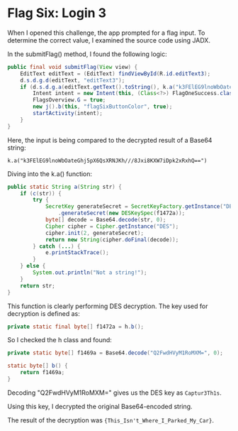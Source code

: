 # Flag Six: Login 3

When I opened this challenge, the app prompted for a flag input. To determine the correct value, I examined the source code using JADX.

In the submitFlag() method, I found the following logic:

```java
public final void submitFlag(View view) {
    EditText editText = (EditText) findViewById(R.id.editText3);
    d.s.d.g.d(editText, "editText3");
    if (d.s.d.g.a(editText.getText().toString(), k.a("k3FElEG9lnoWbOateGhj5pX6QsXRNJKh///8Jxi8KXW7iDpk2xRxhQ=="))) {
        Intent intent = new Intent(this, (Class<?>) FlagOneSuccess.class);
        FlagsOverview.G = true;
        new j().b(this, "flagSixButtonColor", true);
        startActivity(intent);
    }
}
```

Here, the input is being compared to the decrypted result of a Base64 string:

`k.a("k3FElEG9lnoWbOateGhj5pX6QsXRNJKh///8Jxi8KXW7iDpk2xRxhQ==")`

Diving into the k.a() function:

```java
public static String a(String str) {
    if (c(str)) {
        try {
            SecretKey generateSecret = SecretKeyFactory.getInstance("DES")
                .generateSecret(new DESKeySpec(f1472a));
            byte[] decode = Base64.decode(str, 0);
            Cipher cipher = Cipher.getInstance("DES");
            cipher.init(2, generateSecret);
            return new String(cipher.doFinal(decode));
        } catch (...) {
            e.printStackTrace();
        }
    } else {
        System.out.println("Not a string!");
    }
    return str;
}
```

This function is clearly performing DES decryption. The key used for decryption is defined as:

```java
private static final byte[] f1472a = h.b();
```

So I checked the h class and found:

```java
private static byte[] f1469a = Base64.decode("Q2FwdHVyM1RoMXM=", 0);

static byte[] b() {
    return f1469a;
}
```

Decoding "Q2FwdHVyM1RoMXM=" gives us the DES key as `Captur3Th1s`.

Using this key, I decrypted the original Base64-encoded string.

The result of the decryption was `{This_Isn't_Where_I_Parked_My_Car}`.
